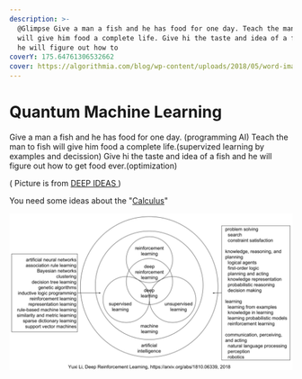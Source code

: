 ```yaml
---
description: >-
  @Glimpse Give a man a fish and he has food for one day. Teach the man to fish
  will give him food a complete life. Give hi the taste and idea of a fish and
  he will figure out how to
coverY: 175.64761306532662
cover: https://algorithmia.com/blog/wp-content/uploads/2018/05/word-image.png
---
```


# Quantum Machine Learning

Give a man a fish and he has food for one day. (programming AI) Teach the man to fish will give him food a complete life.(supervized learning by examples and decission) Give hi the taste and idea of a fish and he will figure out how to get food ever.(optimization)

( Picture is from [DEEP IDEAS ](https://www.sabinasz.net/deep-learning-from-scratch-iv-gradient-descent-and-backpropagation/))

You need some ideas about the "[Calculus](../euer-privater-vorkurs/mathe/basics/calculus/)"&#x20;

![\[ LINK \]](<../.gitbook/assets/image (18).png>)
